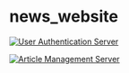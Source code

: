 # news_website

[![User Authentication Server](https://github.com/akilakavinda99/news_website/actions/workflows/userAuthentication.yml/badge.svg)](https://github.com/akilakavinda99/news_website/actions/workflows/userAuthentication.yml)

[![Article Management Server](https://github.com/akilakavinda99/news_website/actions/workflows/articleManagement.yml/badge.svg?branch=article_management_server_dev)](https://github.com/akilakavinda99/news_website/actions/workflows/articleManagement.yml)
